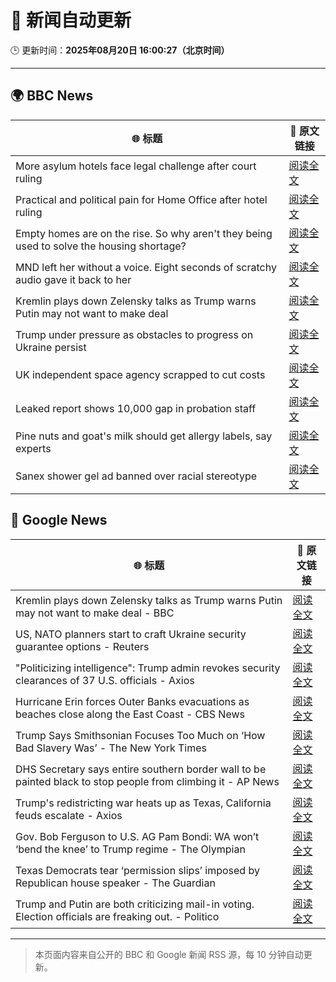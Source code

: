 # 🧠 新闻自动更新

🕒 更新时间：**2025年08月20日 16:00:27（北京时间）**

---

## 🌍 BBC News

| 🌐 标题 | 🔗 原文链接 |
|--------|-------------|
| More asylum hotels face legal challenge after court ruling | [阅读全文](https://www.bbc.com/news/articles/cp3e221qgeeo?at_medium=RSS&at_campaign=rss) |
| Practical and political pain for Home Office after hotel ruling | [阅读全文](https://www.bbc.com/news/articles/cy40wx73mwzo?at_medium=RSS&at_campaign=rss) |
| Empty homes are on the rise. So why aren't they being used to solve the housing shortage? | [阅读全文](https://www.bbc.com/news/articles/c3r413l5n57o?at_medium=RSS&at_campaign=rss) |
| MND left her without a voice. Eight seconds of scratchy audio gave it back to her | [阅读全文](https://www.bbc.com/news/articles/c1ejvxne7elo?at_medium=RSS&at_campaign=rss) |
| Kremlin plays down Zelensky talks as Trump warns Putin may not want to make deal | [阅读全文](https://www.bbc.com/news/articles/cn92e52rpjxo?at_medium=RSS&at_campaign=rss) |
| Trump under pressure as obstacles to progress on Ukraine persist | [阅读全文](https://www.bbc.com/news/articles/c776edpr10eo?at_medium=RSS&at_campaign=rss) |
| UK independent space agency scrapped to cut costs | [阅读全文](https://www.bbc.com/news/articles/c4gmjm8z47jo?at_medium=RSS&at_campaign=rss) |
| Leaked report shows 10,000 gap in probation staff | [阅读全文](https://www.bbc.com/news/articles/cy7yj0gkl3zo?at_medium=RSS&at_campaign=rss) |
| Pine nuts and goat's milk should get allergy labels, say experts | [阅读全文](https://www.bbc.com/news/articles/c5ypgrzxx9go?at_medium=RSS&at_campaign=rss) |
| Sanex shower gel ad banned over racial stereotype | [阅读全文](https://www.bbc.com/news/articles/cn92znzx8zzo?at_medium=RSS&at_campaign=rss) |

## 📰 Google News

| 🌐 标题 | 🔗 原文链接 |
|--------|-------------|
| Kremlin plays down Zelensky talks as Trump warns Putin may not want to make deal - BBC | [阅读全文](https://news.google.com/rss/articles/CBMiWkFVX3lxTFBWZ3RZdmRNMllqWEJlMmR1dWU0WEZ1NlRrTGRYWUk0TkxjeE51THNZY0JJY2tGNUxqRjk0dHVXZm5zeFhMUTE2QjFXdktlTnp2VXJ3SmtucTdjd9IBX0FVX3lxTE1ZYXVaakoyS0I5clRqRy1HX210bjY3c1o3U0NrSXMzYlk3V1BPM2xyOGlUTXRjckd2ZWg1VXhOZzROaUVXb0lsSENFSmJBVXB3Ni0tcnk3Tzh4WFhRTDE0?oc=5) |
| US, NATO planners start to craft Ukraine security guarantee options - Reuters | [阅读全文](https://news.google.com/rss/articles/CBMisgFBVV95cUxNSEF5RjBRNFNZeWl2OFhzdVIxWG5TS09FZGMtZVY5LXBPamI4Nm1qd3JnUDVmLUt5WjBfSllSLVhEY19laGtFMkNIbkhETzJnR0ZTdXlSVGNIX1RMZEh2SjRVMXQxNGlUOHRGQTZVaUhGWGdJdmsxVVkyOUY4aXdQSUhZUUNkWHhWNmJKRkFTaGl1U3FoYXA4NXFiX2RpRWhLX3U5U1dTUUs2UDVJSG84M01R?oc=5) |
| "Politicizing intelligence": Trump admin revokes security clearances of 37 U.S. officials - Axios | [阅读全文](https://news.google.com/rss/articles/CBMihAFBVV95cUxQTHlTSlhCS0VfMHlvQW5aLU5oS29FT0VnVENldGZfY1E4RXl6Ti1rem9kaXJUQ1NOZGJ4MnpWcTE0c1JGUzljdUQ0aGFjV2NTN1J5Mkl3MHJTQ0sxWEtRMlBuSnBCYXdLQ0I1X0tlN0VWNVlHN0FXMmlKMXRPbjEwdktYOHo?oc=5) |
| Hurricane Erin forces Outer Banks evacuations as beaches close along the East Coast - CBS News | [阅读全文](https://news.google.com/rss/articles/CBMiiwFBVV95cUxOOXlfZ1ZTcGlWbDJYS3BaOHVCdFJKT29hNWdZXzZjSVN4c0NTcDdDczFNY2x1QzlsbDdLUl8yUTdYS1JLeWo3SExUcjg0aFdVMlJGVVNIT25rSXBIeHJ5N2loSjdoODVid0xSR0xrSDJ1c1ZKNUk5cjNJNVAzamNOcXYxemRKZUl3YjE40gGQAUFVX3lxTFBDT0xCU3hhZDN1R0ozWjRpdHkzRE13VE9mRHdMazVyQ0pqejZQZ204VWJZdlh1UFVIcTlZQWp0cGQ0M0hkZjJUX1F6OEdMcWJ1X01mc05xd0k5cGZ5MDZoVFAwMXNNeXVfX0t0X3dxWFRkM2hhbk5HS2IzeHZxemkwZ2dCREh0TEJZcFB6cDBSTw?oc=5) |
| Trump Says Smithsonian Focuses Too Much on ‘How Bad Slavery Was’ - The New York Times | [阅读全文](https://news.google.com/rss/articles/CBMigwFBVV95cUxNR0JabkNpRGxsVjhsZFhGTmJ1SWZEeEo0RUJKdmlLSHMzRTd5clRoYmY1R0NMVGdDQ0V6UWlqcmZ0VmxlUzh3NTNyQldweEJsWXdhalJXRkFyUVRkaDVfTjV6Rl9RWWF0QVJoZlcydXcyLVk1Yzd5UGwxQlVFU0JkMjJxMA?oc=5) |
| DHS Secretary says entire southern border wall to be painted black to stop people from climbing it - AP News | [阅读全文](https://news.google.com/rss/articles/CBMisAFBVV95cUxQZ0VzZFYzZTJYMlYxSjFiUlRCQi1HelU3dVhENTJscGxNLUUyZGozUy1aVm5mYWdwYUl0RmE4akdyV0tLQXZVWE1LOGhfQldSVnZwUWZndHFoeWFXUTd6RTdJRnBvODdDaHhrUlBPUTdCS09OSF9waFdPZl9iY0pkSHg5RXJNeThuOGZueWw3NXVUTERTN09WTnNwOW9PdDlXMFdyWmxtMkphMUZCMDBRRA?oc=5) |
| Trump's redistricting war heats up as Texas, California feuds escalate - Axios | [阅读全文](https://news.google.com/rss/articles/CBMijwFBVV95cUxQT1dXb0dtTkR6NDBfQW9YdHg4NHFFcGtraGNHc0tUc2RhSWsxMGhmQnUzX3dOSGtER18xZHlfeEhESzlHZTVrbWZkNThjUjRpbWtIclI5dGh0dGxoUDQ1cGlWRVVGYUk0eVlvWmZTWFVKOUJENTZid1cwTDRsZ3NKNUIzbFZfUmlKM3lHLWlZcw?oc=5) |
| Gov. Bob Ferguson to U.S. AG Pam Bondi: WA won’t ‘bend the knee’ to Trump regime - The Olympian | [阅读全文](https://news.google.com/rss/articles/CBMif0FVX3lxTE5jaWxXekVXTUVZRlN2NXlmZmR4ZFJycXNBemNlUjhtekpuT0hOcGRTVnVkTDlUQmo1NFJ1Tm9oaXNSYUxzR09yS0o1MDlFc2tzZDdVZjhyZ2tJYUc2ZnpVb000aVBSSEhVQWMwSXJfUEd1UUUtWVNTY0ZnZGNISTTSAX9BVV95cUxPWUI3SWgzX2pwVTh0dnZaZEFKR1ZxYk1BbUd5Yk5UZktDWXNEa202ZExtZGtwbXBFV3d1S2FwOHVfQkdwVVUwMHZOa2QxeHVGaGdfbTF3c3lxbDJlZGFBOGNYZFVDVlpCYWxkekc5dm83T1cyeTAxTURYRktHTjFz?oc=5) |
| Texas Democrats tear ‘permission slips’ imposed by Republican house speaker - The Guardian | [阅读全文](https://news.google.com/rss/articles/CBMikAFBVV95cUxQZTFBVUpFWjdyZkxVdktwM3BMZW0tdXhIMkZ1UnZBSDF5NFNJa0V3TE1GYjYyc0p6WWg1S1hncllHblMxWmFlcTZyb0hYQWEwMzhTRVV4djdHS1dCWUt4NVJBeE1QaUtfLU42WGpFaXNqWVpHUHJoU3I1dTQtbWlOSUllemYwQzJlb1BSOVFBazM?oc=5) |
| Trump and Putin are both criticizing mail-in voting. Election officials are freaking out. - Politico | [阅读全文](https://news.google.com/rss/articles/CBMi0wFBVV95cUxPUV9PYTVFZ1F0MDEteUZQOXk4QzRWWi1ybDRwRklJVThmcmx4RVlhR3EwQ0R0eG0wWUNxYVZfUHlFQmFHV3Q1LXhPZ0g1VFhQREhpUHJKRU4zNDU0bnZ0V19HeldoQXpmeFdISkxSLXdCb3RwTGFjX0M4MHJpYUotMEhlb3RzOENqbHZ2NkU2dEhUbVhEeS0xSnlCRVdsUVFMUDhScGFFUjMtRHh2NzREYlVwYXQxeElIZ0I3UDk3dU5jM3RicFBJVUltZ09SYkJmN3l3?oc=5) |

---
> 本页面内容来自公开的 BBC 和 Google 新闻 RSS 源，每 10 分钟自动更新。